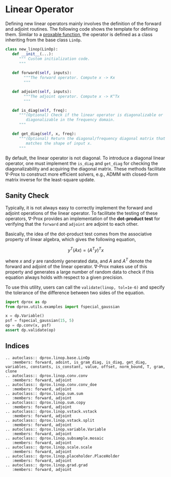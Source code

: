 # Linear Operator

Defining new linear operators mainly involves the definition of the forward and adjoint routines. The following code shows the template for defining them. Similar to a [proxable function](), the operator is defined as a class inheriting from the base class `LinOp`.

```python
class new_linop(LinOp): 
   def __init__(...):
      """ Custom initialization code. 
      """
      
   def forward(self, inputs):
        """The forward operator. Compute x -> Kx
        """

   def adjoint(self, inputs):
        """The adjoint operator. Compute x -> K^Tx
        """

   def is_diag(self, freq):
      """(Optional) Check if the linear operator is diagonalizable or
         diagonalizable in the frequency domain.
      """

   def get_diag(self, x, freq):
      """(Optional) Return the diagonal/frequency diagonal matrix that 
         matches the shape of input x.
      """
```

By default, the linear operator is not diagonal. To introduce a diagonal linear operator, one must implement the `is_diag` and `get_diag` for checking the diagonalizability and acquiring the diagonal matrix. These methods facilitate ∇-Prox to construct more efficient solvers, e.g., ADMM with closed-form matrix inverse for the least-square update.

## Sanity Check

Typically, it is not always easy to correctly implement the forward and adjoint operations of the linear operator. To facilitate the testing of these operators, ∇-Prox provides an implementation of the **dot-product test** for verifying that the `forward` and `adjoint` are adjoint to each other.

Basically, the idea of the dot-product test comes from the associative property of linear algebra, which gives the following equation,

$$
y^T(Ax) = (A^Ty)^Tx
$$

where $x$ and $y$ are randomly generated data, and $A$ and $A^T$ denote the forward and adjoint of the linear operator. ∇-Prox makes use of this property and generates a large number of random data to check if this equation always holds with respect to a given precision. 

To use this utility, users can call the `validate(linop, tol=1e-6)` and specify the tolerance of the difference between two sides of the equation. 

```python
import dprox as dp
from dprox.utils.examples import fspecial_gaussian

x = dp.Variable()
psf = fspecial_gaussian(15, 5)
op = dp.conv(x, psf)
assert dp.validate(op)
```


## Indices

```{eval-rst}
.. autoclass:: dprox.linop.base.LinOp
   :members: forward, adoint, is_gram_diag, is_diag, get_diag, variables, constants, is_constant, value, offset, norm_bound, T, gram, clone
.. autoclass:: dprox.linop.conv.conv
   :members: forward, adjoint
.. autoclass:: dprox.linop.conv.conv_doe
   :members: forward, adjoint
.. autoclass:: dprox.linop.sum.sum
   :members: forward, adjoint
.. autoclass:: dprox.linop.sum.copy
   :members: forward, adjoint
.. autoclass:: dprox.linop.vstack.vstack
   :members: forward, adjoint
.. autoclass:: dprox.linop.vstack.split
   :members: forward, adjoint
.. autoclass:: dprox.linop.variable.Variable
   :members: forward, adjoint
.. autoclass:: dprox.linop.subsample.mosaic
   :members: forward, adjoint
.. autoclass:: dprox.linop.scale.scale
   :members: forward, adjoint
.. autoclass:: dprox.linop.placeholder.PlaceHolder
   :members: forward, adjoint
.. autoclass:: dprox.linop.grad.grad
   :members: forward, adjoint
```